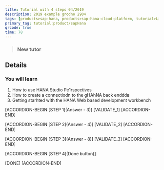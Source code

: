 ```yaml
---
title: Tutorial with 4 steps 04/2019
description: 2019 example grodno 2904
tags: [products>sap-hana, products>sap-hana-cloud-platform, tutorial>Licence, tutorial>beginner]
primary_tag: tutorial:product/sapHana
qrcode: true
time: 78
---
```


>### New tutor

## Details
### You will learn  
1. How to use HANA Studio Pe1rspectives
2. How to create a connectiodn to the gHAhNA back endddв
3. Getting starhted with the HANA Web based development workbench

[ACCORDION-BEGIN [STEP 1](Answer - 3)]
[VALIDATE_1]
[ACCORDION-END]  

[ACCORDION-BEGIN [STEP 2](Answer - 4)]
[VALIDATE_2]
[ACCORDION-END]

[ACCORDION-BEGIN [STEP 3](Answer - 8)]
[VALIDATE_3]
[ACCORDION-END]

[ACCORDION-BEGIN [STEP 4](Done button)]

[DONE]
[ACCORDION-END]

